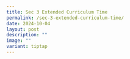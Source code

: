 ```yaml
---
title: Sec 3 Extended Curriculum Time
permalink: /sec-3-extended-curriculum-time/
date: 2024-10-04
layout: post
description: ""
image: ""
variant: tiptap
---
```

